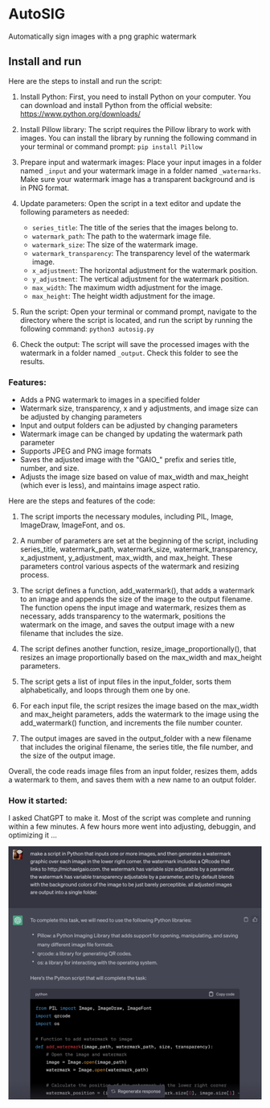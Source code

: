 # AutoSIG
Automatically sign images with a png graphic watermark


## Install and run

Here are the steps to install and run the script:

1. Install Python: First, you need to install Python on your computer. You can download and install Python from the official website: https://www.python.org/downloads/

2. Install Pillow library: The script requires the Pillow library to work with images. You can install the library by running the following command in your terminal or command prompt: `pip install Pillow`

3. Prepare input and watermark images: Place your input images in a folder named `_input` and your watermark image in a folder named `_watermarks`. Make sure your watermark image has a transparent background and is in PNG format.

4. Update parameters: Open the script in a text editor and update the following parameters as needed:

   - `series_title`: The title of the series that the images belong to.
   - `watermark_path`: The path to the watermark image file.
   - `watermark_size`: The size of the watermark image.
   - `watermark_transparency`: The transparency level of the watermark image.
   - `x_adjustment`: The horizontal adjustment for the watermark position.
   - `y_adjustment`: The vertical adjustment for the watermark position.
   - `max_width`: The maximum width adjustment for the image.
   - `max_height`: The height width adjustment for the image.

5. Run the script: Open your terminal or command prompt, navigate to the directory where the script is located, and run the script by running the following command: `python3 autosig.py`

6. Check the output: The script will save the processed images with the watermark in a folder named `_output`. Check this folder to see the results.


### Features:

- Adds a PNG watermark to images in a specified folder
- Watermark size, transparency, x and y adjustments, and image size can be adjusted by changing parameters
- Input and output folders can be adjusted by changing parameters
- Watermark image can be changed by updating the watermark path parameter
- Supports JPEG and PNG image formats
- Saves the adjusted image with the "GAIO_" prefix and series title, number, and size.
- Adjusts the image size based on value of max_width and max_height (which ever is less), and maintains image aspect ratio.


Here are the steps and features of the code:

1. The script imports the necessary modules, including PIL, Image, ImageDraw, ImageFont, and os.

2. A number of parameters are set at the beginning of the script, including series_title, watermark_path, watermark_size, watermark_transparency, x_adjustment, y_adjustment, max_width, and max_height. These parameters control various aspects of the watermark and resizing process.

3. The script defines a function, add_watermark(), that adds a watermark to an image and appends the size of the image to the output filename. The function opens the input image and watermark, resizes them as necessary, adds transparency to the watermark, positions the watermark on the image, and saves the output image with a new filename that includes the size.

4. The script defines another function, resize_image_proportionally(), that resizes an image proportionally based on the max_width and max_height parameters.

5. The script gets a list of input files in the input_folder, sorts them alphabetically, and loops through them one by one.

6. For each input file, the script resizes the image based on the max_width and max_height parameters, adds the watermark to the image using the add_watermark() function, and increments the file number counter.

7. The output images are saved in the output_folder with a new filename that includes the original filename, the series title, the file number, and the size of the output image.

Overall, the code reads image files from an input folder, resizes them, adds a watermark to them, and saves them with a new name to an output folder.


### How it started:

I asked ChatGPT to make it.  Most of the script was complete and running within a few minutes. A few hours more went into adjusting, debuggin, and optimizing it ...

![ChatGPT prompt and response](ChatGPT1.jpg)
